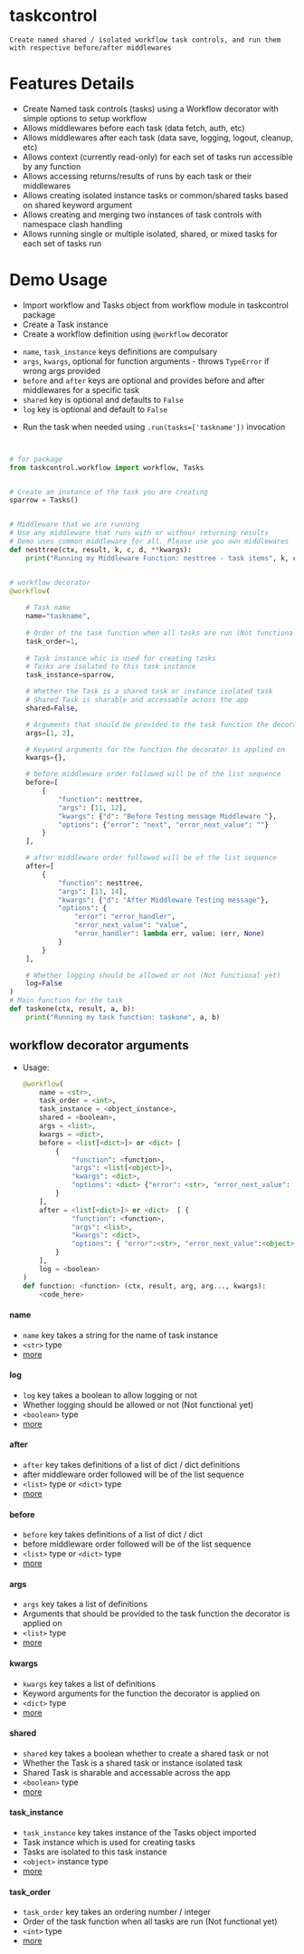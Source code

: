 # taskcontrol
    Create named shared / isolated workflow task controls, and run them with respective before/after middlewares


# Features Details

* Create Named task controls (tasks) using a Workflow decorator with simple options to setup workflow
* Allows middlewares before each task (data fetch, auth, etc)
* Allows middlewares after each task (data save, logging, logout, cleanup, etc)
* Allows context (currently read-only) for each set of tasks run accessible by any function
* Allows accessing returns/results of runs by each task or their middlewares
* Allows creating isolated instance tasks or common/shared tasks based on shared keyword argument
* Allows creating and merging two instances of task controls with namespace clash handling
* Allows running single or multiple isolated, shared, or mixed tasks for each set of tasks run
<!-- * In-Development: Allows creating, registering, and using a set of task controls as a plugin -->
<!-- * In-Development: Allows  -->

<!-- # Feature Details -->

# Demo Usage

* Import workflow and Tasks object from workflow module in taskcontrol package
* Create a Task instance
* Create a workflow definition using `@workflow` decorator
- `name`, `task_instance` keys definitions are compulsary
- `args`, `kwargs`, optional for function arguments - throws `TypeError` if wrong args provided
- `before` and `after` keys are optional and provides before and after middlewares for a specific task
- `shared` key is optional and defaults to `False`
- `log` key is optional and default to `False`
* Run the task when needed using `.run(tasks=['taskname'])` invocation


```python


# for package
from taskcontrol.workflow import workflow, Tasks


# Create an instance of the task you are creating
sparrow = Tasks()


# Middleware that we are running
# Use any middleware that runs with or withour returning results
# Demo uses common middleware for all. Please use you own middlewares
def nesttree(ctx, result, k, c, d, **kwargs):
    print("Running my Middleware Function: nesttree - task items", k, c, d, kwargs)


# workflow decorator
@workflow(
    
    # Task name
    name="taskname",
    
    # Order of the task function when all tasks are run (Not functional yet)
    task_order=1,
    
    # Task instance whic is used for creating tasks
    # Tasks are isolated to this task instance
    task_instance=sparrow,

    # Whether the Task is a shared task or instance isolated task
    # Shared Task is sharable and accessable across the app
    shared=False,

    # Arguments that should be provided to the task function the decorator is applied on
    args=[1, 2],

    # Keyword arguments for the function the decorator is applied on
    kwargs={},

    # before middleware order followed will be of the list sequence
    before=[
        {
            "function": nesttree,
            "args": [11, 12],
            "kwargs": {"d": "Before Testing message Middleware "},
            "options": {"error": "next", "error_next_value": ""}
        }
    ],

    # after middleware order followed will be of the list sequence
    after=[
        {
            "function": nesttree,
            "args": [13, 14],
            "kwargs": {"d": "After Middleware Testing message"},
            "options": {
                "error": "error_handler",
                "error_next_value": "value",
                "error_handler": lambda err, value: (err, None)
            }
        }
    ],

    # Whether logging should be allowed or not (Not functional yet)
    log=False
)
# Main function for the task
def taskone(ctx, result, a, b):
    print("Running my task function: taskone", a, b)


```

## workflow decorator arguments
* Usage:
    ```python
    @workflow(
        name = <str>,
        task_order = <int>,
        task_instance = <object_instance>,
        shared = <boolean>,
        args = <list>,
        kwargs = <dict>,
        before = <list[<dict>]> or <dict> [
            {
                "function": <function>,
                "args": <list[<object>]>,
                "kwargs": <dict>,
                "options": <dict> {"error": <str>, "error_next_value": <object> or <any>}
            }
        ],
        after = <list[<dict>]> or <dict>  [ {
                "function": <function>,
                "args": <list>,
                "kwargs": <dict>,
                "options": { "error":<str>, "error_next_value":<object> or <any>, "error_handler":<function>}
            }
        ],
        log = <boolean>
    )
    def function: <function> (ctx, result, arg, arg..., kwargs):
        <code_here>
    ```


#### name
* `name` key takes a string for the name of task instance
* `<str>` type
* [more]()


#### log
* `log` key takes a boolean to allow logging or not
* Whether logging should be allowed or not (Not functional yet)
* `<boolean>` type
* [more]()


#### after
* `after` key takes definitions of a list of dict / dict definitions
* after middleware order followed will be of the list sequence
* `<list>` type or `<dict>` type
* [more]()


#### before
* `before` key takes definitions of a list of dict / dict
* before middleware order followed will be of the list sequence
* `<list>` type or `<dict>` type
* [more]()


#### args
* `args` key takes a list of definitions
* Arguments that should be provided to the task function the decorator is applied on
* `<list>` type
* [more]()


#### kwargs
* `kwargs` key takes a list of definitions
* Keyword arguments for the function the decorator is applied on
* `<dict>` type
* [more]()


#### shared
* `shared` key takes a boolean whether to create a shared task or not
* Whether the Task is a shared task or instance isolated task
* Shared Task is sharable and accessable across the app
* `<boolean>` type
* [more]()


#### task_instance
* `task_instance` key takes instance of the Tasks object imported
* Task instance which is used for creating tasks
* Tasks are isolated to this task instance
* `<object>` instance type
* [more]()


#### task_order
* `task_order` key takes an ordering number / integer
* Order of the task function when all tasks are run (Not functional yet)
* `<int>` type
* [more]()

